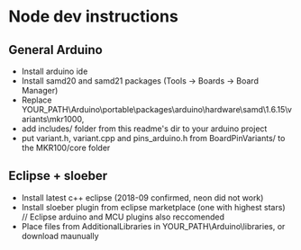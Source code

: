# Node dev instructions

## General Arduino
- Install arduino ide
- Install samd20 and samd21 packages (Tools -> Boards -> Board Manager)
- Replace YOUR_PATH\Arduino\portable\packages\arduino\hardware\samd\1.6.15\variants\mkr1000, 
- add includes/ folder from this readme's dir to your arduino project
- put variant.h, variant.cpp and pins_arduino.h from BoardPinVariants/ to the MKR100/core folder

## Eclipse + sloeber
- Install latest c++ eclipse (2018-09 confirmed, neon did not work)
- Install sloeber plugin from eclipse marketplace (one with highest stars) // Eclipse arduino and MCU plugins also reccomended
- Place files from AdditionalLibraries in YOUR_PATH\Arduino\libraries\, or download maunually
